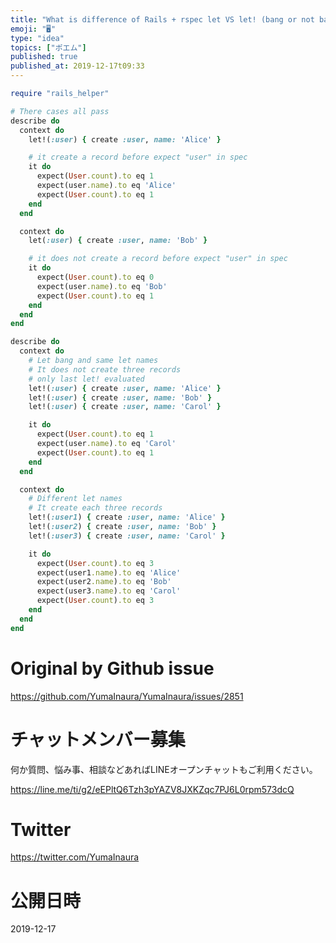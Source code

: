 ```yaml
---
title: "What is difference of Rails + rspec let VS let! (bang or not bang?) : "
emoji: "🖥"
type: "idea"
topics: ["ポエム"]
published: true
published_at: 2019-12-17t09:33
---
```


```rb
require "rails_helper"

# There cases all pass
describe do
  context do
    let!(:user) { create :user, name: 'Alice' }

    # it create a record before expect "user" in spec
    it do
      expect(User.count).to eq 1
      expect(user.name).to eq 'Alice'
      expect(User.count).to eq 1
    end
  end

  context do
    let(:user) { create :user, name: 'Bob' }

    # it does not create a record before expect "user" in spec
    it do
      expect(User.count).to eq 0
      expect(user.name).to eq 'Bob'
      expect(User.count).to eq 1
    end
  end
end

describe do
  context do
    # Let bang and same let names
    # It does not create three records
    # only last let! evaluated
    let!(:user) { create :user, name: 'Alice' }
    let!(:user) { create :user, name: 'Bob' }
    let!(:user) { create :user, name: 'Carol' }

    it do
      expect(User.count).to eq 1
      expect(user.name).to eq 'Carol'
      expect(User.count).to eq 1
    end
  end

  context do
    # Different let names
    # It create each three records
    let!(:user1) { create :user, name: 'Alice' }
    let!(:user2) { create :user, name: 'Bob' }
    let!(:user3) { create :user, name: 'Carol' }

    it do
      expect(User.count).to eq 3
      expect(user1.name).to eq 'Alice'
      expect(user2.name).to eq 'Bob'
      expect(user3.name).to eq 'Carol'
      expect(User.count).to eq 3
    end
  end
end

```

# Original by Github issue

https://github.com/YumaInaura/YumaInaura/issues/2851








<!-- Update From Qiita API -->

# チャットメンバー募集


何か質問、悩み事、相談などあればLINEオープンチャットもご利用ください。

https://line.me/ti/g2/eEPltQ6Tzh3pYAZV8JXKZqc7PJ6L0rpm573dcQ





# Twitter


https://twitter.com/YumaInaura


<!-- Update From Qiita API -->



# 公開日時

2019-12-17
